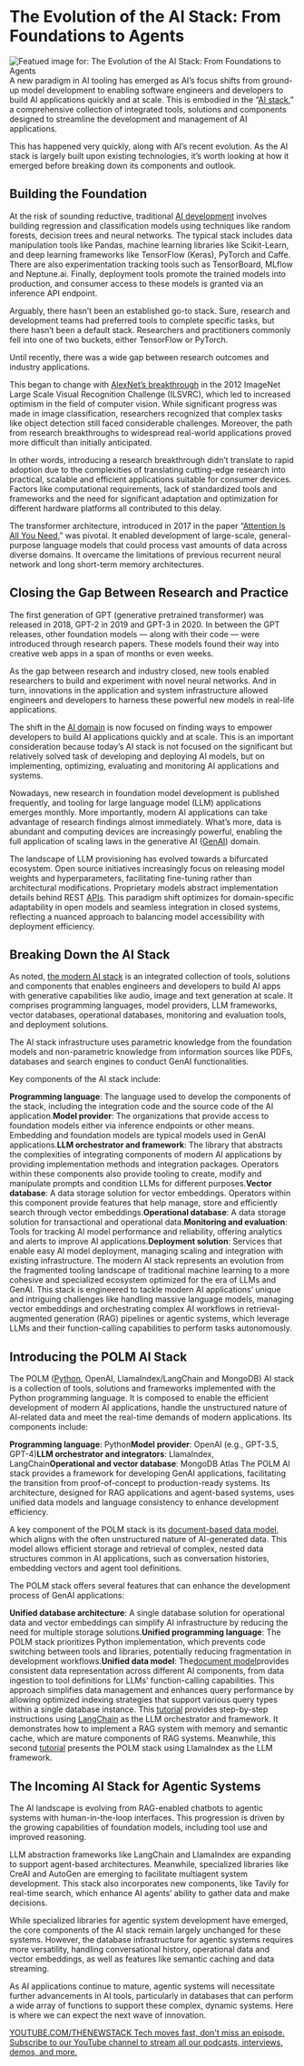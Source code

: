 # The Evolution of the AI Stack: From Foundations to Agents
![Featued image for: The Evolution of the AI Stack: From Foundations to Agents](https://cdn.thenewstack.io/media/2024/07/fefc4d41-ai-stack-polm-feature-1024x576.jpg)
A new paradigm in AI tooling has emerged as AI’s focus shifts from ground-up model development to enabling software engineers and developers to build AI applications quickly and at scale. This is embodied in the “[AI stack](https://www.mongodb.com/resources/basics/ai-stack),” a comprehensive collection of integrated tools, solutions and components designed to streamline the development and management of AI applications.

This has happened very quickly, along with AI’s recent evolution. As the AI stack is largely built upon existing technologies, it’s worth looking at how it emerged before breaking down its components and outlook.

## Building the Foundation
At the risk of sounding reductive, traditional [AI development](https://thenewstack.io/ai-for-developers-how-can-programmers-use-artificial-intelligence/) involves building regression and classification models using techniques like random forests, decision trees and neural networks. The typical stack includes data manipulation tools like Pandas, machine learning libraries like Scikit-Learn, and deep learning frameworks like TensorFlow (Keras), PyTorch and Caffe. There are also experimentation tracking tools such as TensorBoard, MLflow and Neptune.ai. Finally, deployment tools promote the trained models into production, and consumer access to these models is granted via an inference API endpoint.

Arguably, there hasn’t been an established go-to stack. Sure, research and development teams had preferred tools to complete specific tasks, but there hasn’t been a default stack. Researchers and practitioners commonly fell into one of two buckets, either TensorFlow or PyTorch.

Until recently, there was a wide gap between research outcomes and industry applications.

This began to change with [AlexNet’s breakthrough](https://proceedings.neurips.cc/paper_files/paper/2012/file/c399862d3b9d6b76c8436e924a68c45b-Paper.pdf) in the 2012 ImageNet Large Scale Visual Recognition Challenge (ILSVRC), which led to increased optimism in the field of computer vision. While significant progress was made in image classification, researchers recognized that complex tasks like object detection still faced considerable challenges. Moreover, the path from research breakthroughs to widespread real-world applications proved more difficult than initially anticipated.

In other words, introducing a research breakthrough didn’t translate to rapid adoption due to the complexities of translating cutting-edge research into practical, scalable and efficient applications suitable for consumer devices. Factors like computational requirements, lack of standardized tools and frameworks and the need for significant adaptation and optimization for different hardware platforms all contributed to this delay.

The transformer architecture, introduced in 2017 in the paper “[Attention Is All You Need](https://arxiv.org/abs/1706.03762),” was pivotal. It enabled development of large-scale, general-purpose language models that could process vast amounts of data across diverse domains. It overcame the limitations of previous recurrent neural network and long short-term memory architectures.

## Closing the Gap Between Research and Practice
The first generation of GPT (generative pretrained transformer) was released in 2018, GPT-2 in 2019 and GPT-3 in 2020. In between the GPT releases, other foundation models — along with their code — were introduced through research papers. These models found their way into creative web apps in a span of months or even weeks.

As the gap between research and industry closed, new tools enabled researchers to build and experiment with novel neural networks. And in turn, innovations in the application and system infrastructure allowed engineers and developers to harness these powerful new models in real-life applications.

The shift in the [AI domain](https://roadmap.sh/ai-data-scientist) is now focused on finding ways to empower developers to build AI applications quickly and at scale. This is an important consideration because today’s AI stack is not focused on the significant but relatively solved task of developing and deploying AI models, but on implementing, optimizing, evaluating and monitoring AI applications and systems.

Nowadays, new research in foundation model development is published frequently, and tooling for large language model (LLM) applications emerges monthly. More importantly, modern AI applications can take advantage of research findings almost immediately. What’s more, data is abundant and computing devices are increasingly powerful, enabling the full application of scaling laws in the generative AI ([GenAI](https://thenewstack.io/benchmarking-postgresql-vs-mongodb-for-genai/)) domain.

The landscape of LLM provisioning has evolved towards a bifurcated ecosystem. Open source initiatives increasingly focus on releasing model weights and hyperparameters, facilitating fine-tuning rather than architectural modifications. Proprietary models abstract implementation details behind REST [APIs](https://roadmap.sh/api-design). This paradigm shift optimizes for domain-specific adaptability in open models and seamless integration in closed systems, reflecting a nuanced approach to balancing model accessibility with deployment efficiency.

## Breaking Down the AI Stack
As noted, [the modern AI stack](https://www.mongodb.com/resources/basics/ai-stack#:~:text=The%20term%20%E2%80%9CAI%20stack%2C%E2%80%9D,as%20image%20and%20text%20generation.) is an integrated collection of tools, solutions and components that enables engineers and developers to build AI apps with generative capabilities like audio, image and text generation at scale. It comprises programming languages, model providers, LLM frameworks, vector databases, operational databases, monitoring and evaluation tools, and deployment solutions.

The AI stack infrastructure uses parametric knowledge from the foundation models and non-parametric knowledge from information sources like PDFs, databases and search engines to conduct GenAI functionalities.

Key components of the AI stack include:

**Programming language**: The language used to develop the components of the stack, including the integration code and the source code of the AI application.**Model provider**: The organizations that provide access to foundation models either via inference endpoints or other means. Embedding and foundation models are typical models used in GenAI applications.**LLM orchestrator and framework**: The library that abstracts the complexities of integrating components of modern AI applications by providing implementation methods and integration packages. Operators within these components also provide tooling to create, modify and manipulate prompts and condition LLMs for different purposes.**Vector database**: A data storage solution for vector embeddings. Operators within this component provide features that help manage, store and efficiently search through vector embeddings.**Operational database**: A data storage solution for transactional and operational data.**Monitoring and evaluation**: Tools for tracking AI model performance and reliability, offering analytics and alerts to improve AI applications.**Deployment solution**: Services that enable easy AI model deployment, managing scaling and integration with existing infrastructure.
The modern AI stack represents an evolution from the fragmented tooling landscape of traditional machine learning to a more cohesive and specialized ecosystem optimized for the era of LLMs and GenAI. This stack is engineered to tackle modern AI applications’ unique and intriguing challenges like handling massive language models, managing vector embeddings and orchestrating complex AI workflows in retrieval-augmented generation (RAG) pipelines or agentic systems, which leverage LLMs and their function-calling capabilities to perform tasks autonomously.

## Introducing the POLM AI Stack
The POLM ([Python](https://thenewstack.io/python/), OpenAI, LlamaIndex/LangChain and MongoDB) AI stack is a collection of tools, solutions and frameworks implemented with the Python programming language. It is composed to enable the efficient development of modern AI applications, handle the unstructured nature of AI-related data and meet the real-time demands of modern applications. Its components include:

**Programming language**: Python**Model provider**: OpenAI (e.g., GPT-3.5, GPT-4)**LLM orchestrator and integrators**: LlamaIndex, LangChain**Operational and vector database**: MongoDB Atlas
The POLM AI stack provides a framework for developing GenAI applications, facilitating the transition from proof-of-concept to production-ready systems. Its architecture, designed for RAG applications and agent-based systems, uses unified data models and language consistency to enhance development efficiency.

A key component of the POLM stack is its [document-based data model](https://www.mongodb.com/resources/basics/databases/nosql-explained/why-a-data-model-based-on-jsonlike-documents), which aligns with the often unstructured nature of AI-generated data. This model allows efficient storage and retrieval of complex, nested data structures common in AI applications, such as conversation histories, embedding vectors and agent tool definitions.

The POLM stack offers several features that can enhance the development process of GenAI applications:

**Unified database architecture**: A single database solution for operational data and vector embeddings can simplify AI infrastructure by reducing the need for multiple storage solutions.**Unified programming language**: The POLM stack prioritizes Python implementation, which prevents code switching between tools and libraries, potentially reducing fragmentation in development workflows.**Unified data model**: The[document model](https://thenewstack.io/why-the-document-model-is-more-cost-efficient-than-rdbms)provides consistent data representation across different AI components, from data ingestion to tool definitions for LLMs’ function-calling capabilities. This approach simplifies data management and enhances query performance by allowing optimized indexing strategies that support various query types within a single database instance.
This [tutorial](https://www.mongodb.com/developer/products/atlas/advanced-rag-langchain-mongodb/) provides step-by-step instructions using [LangChain](https://thenewstack.io/langchain-and-google-gemini-api-for-ai-apps-a-quickstart-guide/) as the LLM orchestrator and framework. It demonstrates how to implement a RAG system with memory and semantic cache, which are mature components of RAG systems. Meanwhile, this second [tutorial](https://www.mongodb.com/developer/products/atlas/rag-with-polm-stack-llamaindex-openai-mongodb/) presents the POLM stack using LlamaIndex as the LLM framework.

## The Incoming AI Stack for Agentic Systems
The AI landscape is evolving from RAG-enabled chatbots to agentic systems with human-in-the-loop interfaces. This progression is driven by the growing capabilities of foundation models, including tool use and improved reasoning.

LLM abstraction frameworks like LangChain and LlamaIndex are expanding to support agent-based architectures. Meanwhile, specialized libraries like CreAI and AutoGen are emerging to facilitate multiagent system development. This stack also incorporates new components, like Tavily for real-time search, which enhance AI agents’ ability to gather data and make decisions.

While specialized libraries for agentic system development have emerged, the core components of the AI stack remain largely unchanged for these systems. However, the database infrastructure for agentic systems requires more versatility, handling conversational history, operational data and vector embeddings, as well as features like semantic caching and data streaming.

As AI applications continue to mature, agentic systems will necessitate further advancements in AI tools, particularly in databases that can perform a wide array of functions to support these complex, dynamic systems. Here is where we can expect the next wave of innovation.

[
YOUTUBE.COM/THENEWSTACK
Tech moves fast, don't miss an episode. Subscribe to our YouTube
channel to stream all our podcasts, interviews, demos, and more.
](https://youtube.com/thenewstack?sub_confirmation=1)